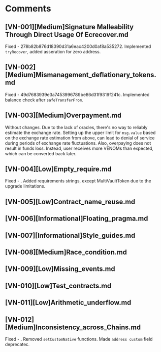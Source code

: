 # Comments

## [VN-001][Medium]Signature Malleability Through Direct Usage Of Ecrecover.md

Fixed - 278b82b876d18390d31a6eac4200d0af8a535272. Implemented `tryRecover`, added asseration for zero address.

## [VN-002][Medium]Mismanagement_deflationary_tokens.md

Fixed - 49d7683939e3a7453996789be86d31f9319f241c. Implemented balance check after `safeTransferFrom`.

## [VN-003][Medium]Overpayment.md

Without changes. Due to the lack of oracles, there's no way to reliably estimate the exchange rate.
Setting up the upper limit for `msg.value` based on the exchange rate estimation from above, can lead to denial of service during periods of exchange rate fluctuations.
Also, overpaying does not result in funds loss. Instead, user receives more VENOMs than expected, which can be converted back later.

## [VN-004][Low]Empty_require.md

Fixed -  . Added requirements strings, except MultiVaultToken due to the upgrade limitations.

## [VN-005][Low]Contract_name_reuse.md

## [VN-006][Informational]Floating_pragma.md

## [VN-007][Informational]Style_guides.md

## [VN-008][Medium]Race_condition.md

## [VN-009][Low]Missing_events.md

## [VN-010][Low]Test_contracts.md

## [VN-011][Low]Arithmetic_underflow.md

## [VN-012][Medium]Inconsistency_across_Chains.md

Fixed - . Removed `setCustomNative` functions. Made `address custom` field deprecatec.